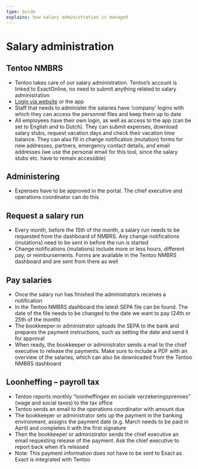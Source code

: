 ```yaml
---
type: Guide
explains: how salary administration is managed
---
```


# Salary administration

## Tentoo NMBRS

* Tentoo takes care of our salary administration. Tentoo’s account is linked to ExactOnline, no need to submit anything related to salary administration
* [Login via website](https://tentoo.nmbrs.nl/applications) or the app
* Staff that needs to administer the salaries have ‘company’ logins with which they can access the personnel files and keep them up to date
* All employees have their own login, as well as access to the app (can be set to English and to Dutch). They can submit expenses, download salary stubs, request vacation days and check their vacation time balance. They can also fill in change notification (mutation) forms for new addresses, partners, emergency contact details, and email addresses (we use the personal email for this tool, since the salary stubs etc. have to remain accessible)

## Administering

* Expenses have to be approved in the portal. The chief executive and operations coordinator can do this

## Request a salary run

* Every month, before the 15th of the month, a salary run needs to be requested from the dashboard of NMBRS. Any change notifications (mutations) need to be sent in before the run is started
* Change notifications (mutations) include more or less hours, different pay, or reimbursements. Forms are available in the Tentoo NMBRS dashboard and are sent from there as well

## Pay salaries

* Once the salary run has finished the administrators receives a notification
* In the Tentoo NMBRS dashboard the latest SEPA file can be found. The date of the file needs to be changed to the date we want to pay (24th or 25th of the month)
* The bookkeeper or administrator uploads the SEPA to the bank and prepares the payment instructions, such as setting the date and send it for approval
* When ready, the bookkeeper or administrator sends a mail to the chief executive to release the payments. Make sure to include a PDF with an overview of the salaries, which can also be downloaded from the Tentoo NMBRS dashboard

## Loonheffing – payroll tax

* Tentoo reports monthly “loonheffingen en sociale verzekeringspremies” (wage and social taxes) to the tax office
* Tentoo sends an email to the operations coordinator with amount due
* The bookkeeper or administrator sets up the payment in the banking environment, assigns the payment date (e.g. March needs to be paid in April) and completes it with the first signature
* Then the bookkeeper or administrator sends the chief executive an email requesting release of the payment. Ask the chief executive to report back when it’s released
* Note: This payment information does not have to be sent to Exact as Exact is integrated with Tentoo

